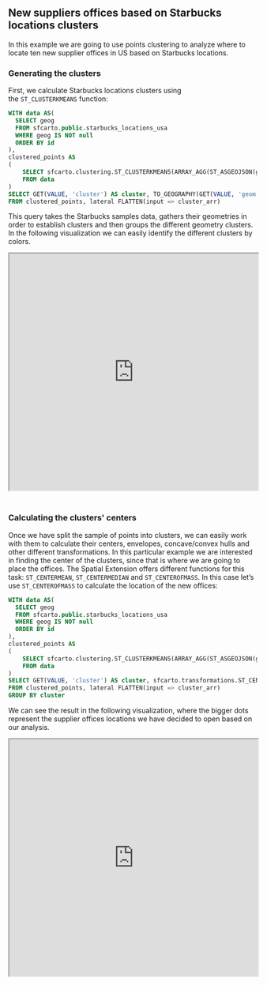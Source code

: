 ## New suppliers offices based on Starbucks locations clusters

In this example we are going to use points clustering to analyze where to locate ten new supplier offices in US based on Starbucks locations.

### Generating the clusters

First, we calculate Starbucks locations clusters using the `ST_CLUSTERKMEANS` function:

```sql
WITH data AS(
  SELECT geog
  FROM sfcarto.public.starbucks_locations_usa
  WHERE geog IS NOT null
  ORDER BY id
),
clustered_points AS
(
    SELECT sfcarto.clustering.ST_CLUSTERKMEANS(ARRAY_AGG(ST_ASGEOJSON(geog)::STRING), 10) AS cluster_arr
    FROM data
)
SELECT GET(VALUE, 'cluster') AS cluster, TO_GEOGRAPHY(GET(VALUE, 'geom')) AS geom 
FROM clustered_points, lateral FLATTEN(input => cluster_arr)
```

This query takes the Starbucks samples data, gathers their geometries in order to establish clusters and then groups the different geometry clusters. In the following visualization we can easily identify the different clusters by colors.

<iframe height=480px width=100% style='margin-bottom:20px' src="https://public.carto.com/builder/f5aea541-c0d8-476c-9533-dbbe99f07152" title="Starbucks locations clusters."></iframe>

### Calculating the clusters' centers

Once we have split the sample of points into clusters, we can easily work with them to calculate their centers, envelopes, concave/convex hulls and other different transformations. In this particular example we are interested in finding the center of the clusters, since that is where we are going to place the offices. The Spatial Extension offers different functions for this task: `ST_CENTERMEAN`, `ST_CENTERMEDIAN` and `ST_CENTEROFMASS`. In this case let’s use `ST_CENTEROFMASS` to calculate the location of the new offices:

```sql
WITH data AS(
  SELECT geog
  FROM sfcarto.public.starbucks_locations_usa
  WHERE geog IS NOT null
  ORDER BY id
),
clustered_points AS
(
    SELECT sfcarto.clustering.ST_CLUSTERKMEANS(ARRAY_AGG(ST_ASGEOJSON(geog)::STRING), 10) AS cluster_arr
    FROM data
)
SELECT GET(VALUE, 'cluster') AS cluster, sfcarto.transformations.ST_CENTEROFMASS(ST_COLLECT(TO_GEOGRAPHY(GET(VALUE, 'geom')))) AS geom 
FROM clustered_points, lateral FLATTEN(input => cluster_arr)
GROUP BY cluster
```

We can see the result in the following visualization, where the bigger dots represent the supplier offices locations we have decided to open based on our analysis.

<iframe height=480px width=100% style='margin-bottom:20px' src="https://public.carto.com/builder/c2221971-9acf-4838-8c21-35d4057391d0" title="Starbucks locations clusters centers."></iframe>

